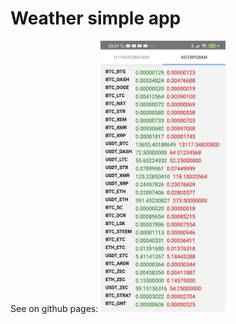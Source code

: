 #  Weather simple app

See on github pages: 
<img src="https://github.com/copperfox777/react-native-stock-quotes/blob/master/assets/screen.jpg?raw=true" alt="screenshot" width="200"/>
